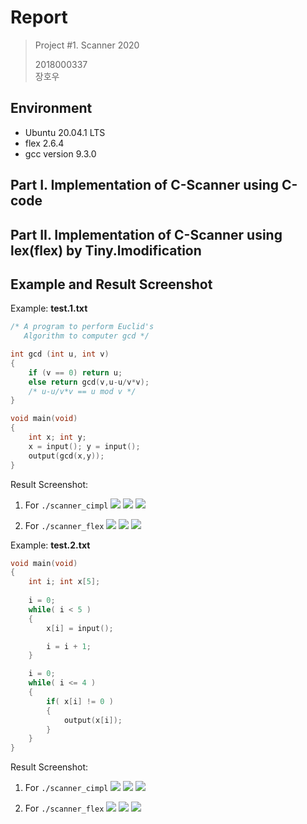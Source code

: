 # Report
> Project #1. Scanner 2020  
> 
> 2018000337  
> 장호우

## Environment
* Ubuntu 20.04.1 LTS
* flex 2.6.4
* gcc version 9.3.0

## Part I. Implementation of C-Scanner using C-code

## Part II. Implementation of C-Scanner using lex(flex) by Tiny.lmodification

## Example and Result Screenshot
Example: **test.1.txt**
```c
/* A program to perform Euclid's
   Algorithm to computer gcd */

int gcd (int u, int v)
{
	if (v == 0) return u;
	else return gcd(v,u-u/v*v);
	/* u-u/v*v == u mod v */
}

void main(void)
{
	int x; int y;
	x = input(); y = input();
	output(gcd(x,y));
}

```
Result Screenshot:

1. For `./scanner_cimpl`
	![](images/0001.jpg)
	![](images/0002.jpg)
	![](images/0003.jpg)

2. For `./scanner_flex`
	![](images/0004.jpg)
	![](images/0005.jpg)
	![](images/0006.jpg)


Example: **test.2.txt**
```c
void main(void)
{
	int i; int x[5];
	
	i = 0;
	while( i < 5 )
	{
		x[i] = input();

		i = i + 1;
	}

	i = 0;
	while( i <= 4 )
	{
		if( x[i] != 0 )
		{
			output(x[i]);
		}
	}
}

```
Result Screenshot:

1. For `./scanner_cimpl`
	![](images/0007.jpg)
	![](images/0008.jpg)
	![](images/0009.jpg)

2. For `./scanner_flex`
	![](images/00010.jpg)
	![](images/00011.jpg)
	![](images/00012.jpg)
